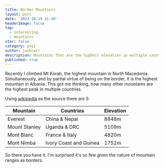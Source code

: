 ```yaml
---
title: Border Mountains 
layout: post
date: '2022-10-19 21:30'
headerImage: false
tag:
  - interesting
  - mountains
star: false
category: post
author: joshcarr
description: Mountains that are the highest elevation in multiple countries.
published: true
---
```

Recently I climbed Mt Korab, the highest mountain in North Macedonia. Simultaneously, and by partial virtue of being on the border, it is the highest mountain in Albania. This got me thinking, how many other mountains are the highest peak in multiple countries.

Using [wikipedia](https://en.wikipedia.org/wiki/List_of_elevation_extremes_by_country) as the source there are 5:

| Mountain | Countries | Elevation |
| -------- | ------- | --------- |
| Everest | China & Nepal | 8848m |
| Mount Stanley | Uganda & DRC | 5109m |
| Mont Blanc | France & Italy|4820m |
| Mont Nimba | Ivory Coast and Guinea | 1752m |

So there you have it. I'm surprised it's so few given the nature of mountain ranges as borders.  